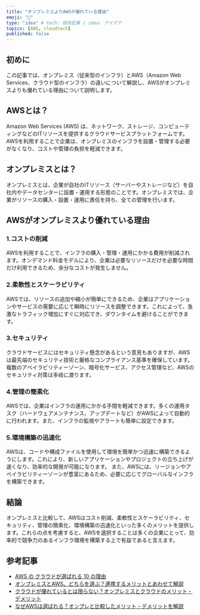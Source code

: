 ```yaml
---
title: "オンプレミスよりAWSが優れている理由"
emoji: "📝"
type: "idea" # tech: 技術記事 / idea: アイデア
topics: [AWS, cloudtech]
published: false
---
```



## 初めに

この記事では、オンプレミス（従来型のインフラ）とAWS（Amazon Web Services、クラウド型のインフラ）の違いについて解説し、AWSがオンプレミスよりも優れている理由について説明します。

## AWSとは？

Amazon Web Services (AWS) は、ネットワーク、ストレージ、コンピューティングなどのITリソースを提供するクラウドサービスプラットフォームです。AWSを利用することで企業は、オンプレミスのインフラを設置・管理する必要がなくなり、コストや管理の負担を軽減できます。

## オンプレミスとは？

オンプレミスとは、企業が自社のITリソース（サーバーやストレージなど）を自社内やデータセンターに設置・運用する形態のことです。オンプレミスでは、企業がリソースの購入・設置・運用に責任を持ち、全ての管理を行います。

## AWSがオンプレミスより優れている理由

### 1.コストの削減

AWSを利用することで、インフラの購入・管理・運用にかかる費用が削減されます。オンデマンド料金モデルにより、企業は必要なリソースだけを必要な時間だけ利用できるため、余分なコストが発生しません。

### 2.柔軟性とスケーラビリティ

AWSでは、リソースの追加や縮小が簡単にできるため、企業はアプリケーションやサービスの需要に応じて瞬時にリソースを調整できます。これによって、急激なトラフィック増加にすぐに対応でき、ダウンタイムを避けることができます。

### 3.セキュリティ

クラウドサービスにはセキュリティ懸念があるという意見もありますが、AWSは最先端のセキュリティ技術と厳格なコンプライアンス基準を確保しています。複数のアベイラビリティーゾーン、暗号化サービス、アクセス管理など、AWSのセキュリティ対策は多岐に渡ります。

### 4.管理の簡素化

AWSでは、企業はインフラの運用にかかる手間を軽減できます。多くの運用タスク（ハードウェアメンテナンス、アップデートなど）がAWSによって自動的に行われます。また、インフラの監視やアラートも簡単に設定できます。

### 5.環境構築の迅速化

AWSは、コードや構成ファイルを使用して環境を簡単かつ迅速に構築できるようにします。これにより、新しいアプリケーションやプロジェクトの立ち上げが速くなり、効率的な開発が可能になります。
また、AWSには、リージョンやアベイラビリティーゾーンが豊富にあるため、必要に応じてグローバルなインフラを構築できます。

## 結論

オンプレミスと比較して、AWSはコスト削減、柔軟性とスケーラビリティ、セキュリティ、管理の簡素化、環境構築の迅速化といった多くのメリットを提供します。これらの点を考慮すると、AWSを選択することは多くの企業にとって、効率的で競争力のあるインフラ環境を構築する上で有益であると言えます。

## 参考記事

- [AWS の クラウドが選ばれる 10 の理由](https://aws.amazon.com/jp/aws-ten-reasons/)
- [オンプレミスとAWS、どちらを選ぶ？連携するメリットとあわせて解説](https://business.ntt-east.co.jp/content/cloudsolution/column-44.html)
- [クラウドが優れているとは限らない？オンプレミスとクラウドのメリット・デメリット](https://www.mdsol.co.jp/column/column_123_976.html)
- [なぜAWSは選ばれる？オンプレと比較したメリット・デメリットを解説](https://proengineer.internous.co.jp/content/columnfeature/14040)
